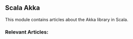 ## Scala Akka

This module contains articles about the Akka library in Scala.

### Relevant Articles:
